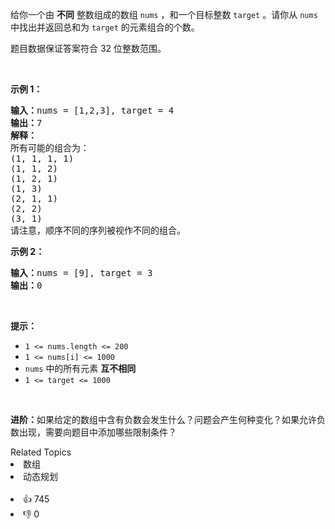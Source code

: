 <p>给你一个由 <strong>不同</strong> 整数组成的数组 <code>nums</code> ，和一个目标整数 <code>target</code> 。请你从 <code>nums</code> 中找出并返回总和为 <code>target</code> 的元素组合的个数。</p>

<p>题目数据保证答案符合 32 位整数范围。</p>

<p>&nbsp;</p>

<p><strong>示例 1：</strong></p>

<pre>
<strong>输入：</strong>nums = [1,2,3], target = 4
<strong>输出：</strong>7
<strong>解释：</strong>
所有可能的组合为：
(1, 1, 1, 1)
(1, 1, 2)
(1, 2, 1)
(1, 3)
(2, 1, 1)
(2, 2)
(3, 1)
请注意，顺序不同的序列被视作不同的组合。
</pre>

<p><strong>示例 2：</strong></p>

<pre>
<strong>输入：</strong>nums = [9], target = 3
<strong>输出：</strong>0
</pre>

<p>&nbsp;</p>

<p><strong>提示：</strong></p>

<ul> 
 <li><code>1 &lt;= nums.length &lt;= 200</code></li> 
 <li><code>1 &lt;= nums[i] &lt;= 1000</code></li> 
 <li><code>nums</code> 中的所有元素 <strong>互不相同</strong></li> 
 <li><code>1 &lt;= target &lt;= 1000</code></li> 
</ul>

<p>&nbsp;</p>

<p><strong>进阶：</strong>如果给定的数组中含有负数会发生什么？问题会产生何种变化？如果允许负数出现，需要向题目中添加哪些限制条件？</p>

<div><div>Related Topics</div><div><li>数组</li><li>动态规划</li></div></div><br><div><li>👍 745</li><li>👎 0</li></div>